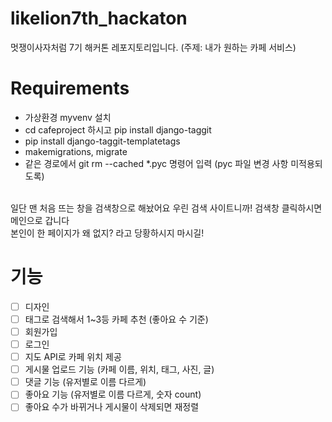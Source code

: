# likelion7th_hackaton
 멋쟁이사자처럼 7기 해커톤 레포지토리입니다. (주제: 내가 원하는 카페 서비스) 
 
 # Requirements
 <ul>
    <li>가상환경 myvenv 설치</li>
    <li> cd cafeproject 하시고 pip install django-taggit</li>
    <li>pip install django-taggit-templatetags</li>
    <li>makemigrations, migrate</li>
    <li> 같은 경로에서 git rm --cached *.pyc 명령어 입력 (pyc 파일 변경 사항 미적용되도록)</li>
</ul>
 <br/>
 일단 맨 처음 뜨는 창을 검색창으로 해놨어요 우린 검색 사이트니까! 
 검색창 클릭하시면 메인으로 갑니다 <br/>
 본인이 한 페이지가 왜 없지? 라고 당황하시지 마시길!
 
# 기능
- [ ] 디자인
- [ ] 태그로 검색해서 1~3등 카페 추천 (좋아요 수 기준)
- [ ] 회원가입
- [ ] 로그인
- [ ] 지도 API로 카페 위치 제공
- [ ] 게시물 업로드 기능 (카페 이름, 위치, 태그, 사진, 글)
- [ ] 댓글 기능 (유저별로 이름 다르게)
- [ ] 좋아요 기능 (유저별로 이름 다르게, 숫자 count)
- [ ] 좋아요 수가 바뀌거나 게시물이 삭제되면 재정렬
